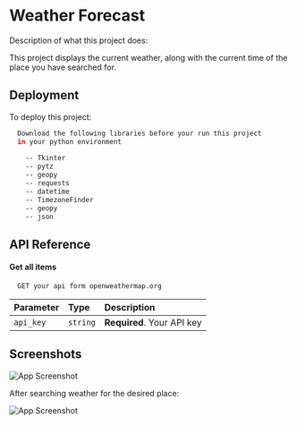 
# Weather Forecast

Description of what this project does:

This project displays the current weather, along with the current
time of the place you have searched for.


## Deployment

To deploy this project:

```bash
  Download the following libraries before your run this project
  in your python environment
    
    -- Tkinter
    -- pytz
    -- geopy
    -- requests
    -- datetime
    -- TimezoneFinder
    -- geopy
    -- json

```




## API Reference

#### Get all items

```http
  GET your api form openweathermap.org
```

| Parameter | Type     | Description                |
| :-------- | :------- | :------------------------- |
| `api_key` | `string` | **Required**. Your API key |




## Screenshots

![App Screenshot](https://i.ibb.co/WVgrmTn/1.png)

After searching weather for the desired place:

![App Screenshot](https://i.ibb.co/KyT8m8D/2.png)

